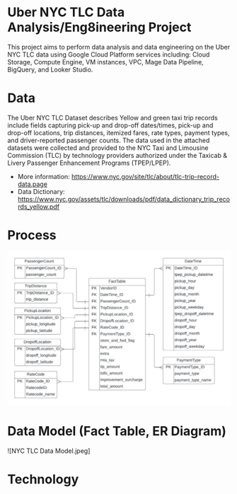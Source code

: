 # Uber NYC TLC Data Analysis/Eng8ineering Project

This project aims to perform data analysis and data engineering on the Uber NYC TLC data using Google Cloud Platform services including: Cloud Storage, Compute Engine, VM instances, VPC, Mage Data Pipeline, BigQuery, and Looker Studio.

# Data
The Uber NYC TLC Dataset describes Yellow and green taxi trip records include fields capturing pick-up and drop-off dates/times, pick-up and drop-off locations, trip distances, itemized fares, rate types, payment types, and driver-reported passenger counts. The data used in the attached datasets were collected and provided to the NYC Taxi and Limousine Commission (TLC) by technology providers authorized under the Taxicab & Livery Passenger Enhancement Programs (TPEP/LPEP).

* More information: https://www.nyc.gov/site/tlc/about/tlc-trip-record-data.page
* Data Dictionary: https://www.nyc.gov/assets/tlc/downloads/pdf/data_dictionary_trip_records_yellow.pdf

# Process
![project process.jpg](https://github.com/KokYenZein/NYC-TLC-Data-Analysis/blob/main/NYC%20TLC%20Data%20Model.jpeg?raw=true)

# Data Model (Fact Table, ER Diagram)
![NYC TLC Data Model.jpeg]

# Technology

